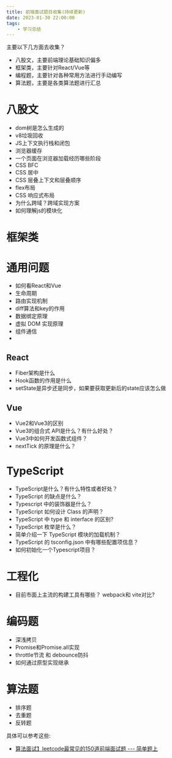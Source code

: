 ```yaml
---
title: 前端面试题目收集(持续更新)
date: 2023-01-30 22:00:00
tags:
    - 学习总结
---
```


主要以下几方面去收集？

- 八股文，主要前端理论基础知识偏多
- 框架类，主要针对React/Vue等
- 编程题，主要针对各种常用方法进行手动编写
- 算法题，主要是各类算法题进行汇总

<!-- more -->

# 八股文

- dom树是怎么生成的
- v8垃圾回收
- JS上下文执行栈和闭包
- 浏览器缓存
- 一个页面在浏览器加载经历哪些阶段
- CSS BFC
- CSS 居中
- CSS 层叠上下文和层叠顺序
- flex布局
- CSS 响应式布局
- 为什么跨域？跨域实现方案
- 如何理解js的模块化

# 框架类

# 通用问题
- 如何看React和Vue
- 生命周期
- 路由实现机制
- diff算法和key的作用
- 数据绑定原理
- 虚拟 DOM 实现原理
- 组件通信
- 

## React

- Fiber架构是什么
- Hook函数的作用是什么
- setState是异步还是同步，如果要获取更新后的state应该怎么做

## Vue

- Vue2和Vue3的区别
- Vue3的组合式 API是什么？有什么好处？
- Vue3中如何开发函数式组件？
- nextTick 的原理是什么？


# TypeScript

- TypeScript是什么？有什么特性或者好处？
- TypeScript 的缺点是什么？
- Typescript 中的装饰器是什么？
- TypeScript 如何设计 Class 的声明？
- TypeScript 中 type 和 interface 的区别?
- TypeScript 枚举是什么？
- 简单介绍一下 TypeScript 模块的加载机制？
- TypeScript 的 tsconfig.json 中有哪些配置项信息？
- 如何初始化一个Typescript项目？

# 工程化

- 目前市面上主流的构建工具有哪些？ webpack和 vite对比?


# 编码题

- 深浅拷贝
- Promise和Promise.all实现 
- throttle节流 和 debounce防抖
- 如何通过原型实现继承

# 算法题

- 排序题
- 去重题
- 反转题
  
具体可以参考这些:

- [算法面试】leetcode最常见的150道前端面试题 --- 简单题上](https://juejin.cn/post/6987320619394138148)